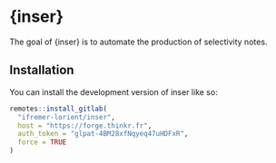 
<!-- README.md is generated from README.Rmd. Please edit that file -->

# {inser}

<!-- badges: start -->
<!-- badges: end -->

The goal of {inser} is to automate the production of selectivity notes.

## Installation

You can install the development version of inser like so:

``` r
remotes::install_gitlab(
  "ifremer-lorient/inser",
  host = "https://forge.thinkr.fr",
  auth_token = "glpat-4BM28xfNqyeq47uHDFxR",
  force = TRUE
)
```
